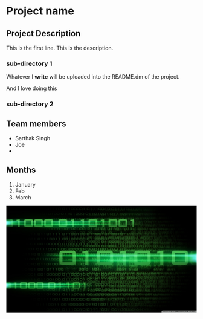# Project name

## Project Description

This is the first line. This is the description.

### sub-directory 1

Whatever I **write** will be uploaded 
into the README.dm of the project. 

And I love doing this

### sub-directory 2

## Team members

- Sarthak Singh
- Joe
- 

## Months

1. January
2. Feb
3. March

![image](practice101.jpg)
